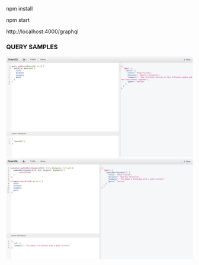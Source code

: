 npm install

npm start

http://localhost:4000/graphql

### QUERY SAMPLES

![Alt text](./screenshots/query1.png?raw=true "Query Sample 1")
![Alt text](./screenshots/query2.png?raw=true "Query Sample 2")